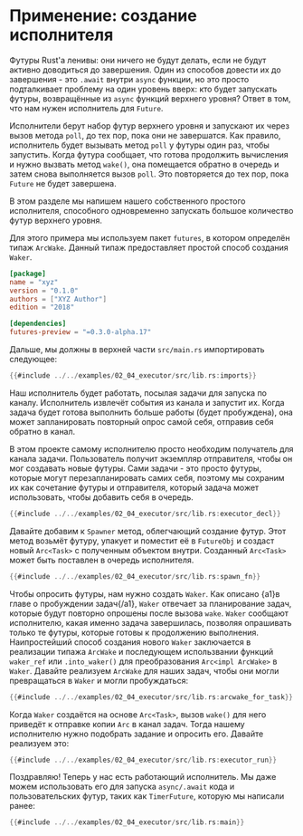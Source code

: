 # Применение: создание исполнителя

Футуры Rust'a ленивы: они ничего не будут делать, если не будут активно доводиться до завершения. Один из способов довести их до завершения - это `.await` внутри `async` функции, но это просто подталкивает проблему на один уровень вверх: кто будет
запускать футуры, возвращённые из `async` функций верхнего уровня? Ответ в том,
что нам нужен исполнитель для `Future`.

Исполнители берут набор футур верхнего уровня и запускают их через вызов метода `poll`, до тех пор, пока они не завершатся. Как правило, исполнитель будет вызывать метод
`poll` у футуры один раз, чтобы запустить. Когда футура сообщает, что готова продолжить вычисления и нужно вызвать метод `wake()`, она помещается обратно в очередь и затем снова выполняется вызов `poll`. Это  повторяется до тех пор, пока `Future` не будет завершена.

В этом разделе мы напишем нашего собственного простого исполнителя, способного одновременно запускать большое количество футур верхнего уровня.

Для этого примера мы используем пакет `futures`, в котором определён типаж `ArcWake`. Данный типаж предоставляет простой способ создания `Waker`.

```toml
[package]
name = "xyz"
version = "0.1.0"
authors = ["XYZ Author"]
edition = "2018"

[dependencies]
futures-preview = "=0.3.0-alpha.17"
```

Дальше, мы должны в верхней части `src/main.rs` импортировать следующее:

```rust
{{#include ../../examples/02_04_executor/src/lib.rs:imports}}
```

Наш исполнитель будет работать, посылая задачи для запуска по каналу. Исполнитель извлечёт события из канала и запустит их. Когда задача будет готова выполнить больше работы (будет пробуждена), она может запланировать повторный опрос самой себя, отправив себя обратно в канал.

В этом проекте самому исполнителю просто необходим получатель для канала задачи. Пользователь получит экземпляр отправителя, чтобы он мог создавать новые футуры. Сами задачи - это просто футуры, которые могут перезапланировать самих себя, поэтому мы сохраним их как сочетание футуры и отправителя, который задача может использовать, чтобы добавить себя в очередь.

```rust
{{#include ../../examples/02_04_executor/src/lib.rs:executor_decl}}
```

Давайте добавим к `Spawner` метод, облегчающий создание футур. Этот метод возьмёт футуру, упакует и поместит её в `FutureObj` и создаст новый `Arc<Task>` с полученным объектом внутри. Созданный `Arc<Task>` может быть поставлен в очередь исполнителя.

```rust
{{#include ../../examples/02_04_executor/src/lib.rs:spawn_fn}}
```

Чтобы опросить футуры, нам нужно создать `Waker`.
Как описано {a1}в главе о пробуждении задач{/a1}, `Waker` отвечает за планирование задач, которые будут повторно опрошены после вызова `wake`. `Waker` сообщают исполнителю, какая именно задача завершилась, позволяя опрашивать только те футуры, которые готовы к продолжению выполнения. Наипростейший способ
создания нового `Waker` заключается в реализации типажа `ArcWake` и последующем использвании функций `waker_ref` или `.into_waker()` для преобразования `Arc<impl ArcWake>`
в `Waker`. Давайте реализуем `ArcWake` для наших задач, чтобы они могли
превращаться в `Waker` и могли пробуждаться:

```rust
{{#include ../../examples/02_04_executor/src/lib.rs:arcwake_for_task}}
```

Когда `Waker` создаётся на основе `Arc<Task>`, вызов `wake()` для него приведёт к отправке копии `Arc` в канал задач. Тогда нашему исполнителю
нужно подобрать задание и опросить его. Давайте реализуем это:

```rust
{{#include ../../examples/02_04_executor/src/lib.rs:executor_run}}
```

Поздравляю! Теперь у нас есть работающий исполнитель. Мы даже можем использовать его
для запуска `async/.await` кода и пользовательских футур, таких как `TimerFuture`, которую мы написали ранее:

```rust
{{#include ../../examples/02_04_executor/src/lib.rs:main}}
```


